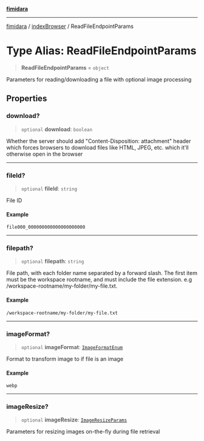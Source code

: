 [**fimidara**](../../README.md)

***

[fimidara](../../modules.md) / [indexBrowser](../README.md) / ReadFileEndpointParams

# Type Alias: ReadFileEndpointParams

> **ReadFileEndpointParams** = `object`

Parameters for reading/downloading a file with optional image processing

## Properties

### download?

> `optional` **download**: `boolean`

Whether the server should add "Content-Disposition: attachment" header which forces browsers to download files like HTML, JPEG, etc. which it'll otherwise open in the browser

***

### fileId?

> `optional` **fileId**: `string`

File ID

#### Example

```
file000_000000000000000000000
```

***

### filepath?

> `optional` **filepath**: `string`

File path, with each folder name separated by a forward slash. The first item must be the workspace rootname, and must include the file extension. e.g /workspace-rootname/my-folder/my-file.txt.

#### Example

```
/workspace-rootname/my-folder/my-file.txt
```

***

### imageFormat?

> `optional` **imageFormat**: [`ImageFormatEnum`](ImageFormatEnum.md)

Format to transform image to if file is an image

#### Example

```
webp
```

***

### imageResize?

> `optional` **imageResize**: [`ImageResizeParams`](ImageResizeParams.md)

Parameters for resizing images on-the-fly during file retrieval
